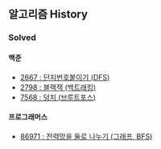 ## 알고리즘 History

### Solved
#### 백준
- [2667 : 단지번호붙이기 (DFS)](https://www.acmicpc.net/problem/2667) 
- [2798 : 블랙잭 (백트래킹)](https://www.acmicpc.net/problem/2798) 
- [7568 : 덩치 (브루트포스)](https://www.acmicpc.net/problem/7568) 

#### 프로그래머스
- [86971 : 전력망을 둘로 나누기 (그래프, BFS)](https://programmers.co.kr/learn/courses/30/lessons/86971) 

